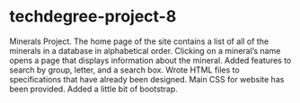# techdegree-project-8
Minerals Project.
The home page of the site contains a list of all of the minerals in a database in alphabetical order.
Clicking on a mineral’s name opens a page that displays information about the mineral.
Added features to search by group, letter, and a search box.
Wrote HTML files to specifications that have already been designed.
Main CSS for website has been provided.
Added a little bit of bootstrap.

